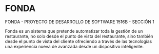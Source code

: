 # FONDA
FONDA - PROYECTO DE DESARROLLO DE SOFTWARE 1516B - SECCIÓN 1

Fonda es un sistema que pretende automatizar toda la gestión de un restaurante, no solo
desde el punto de vista del restaurante, sino también desde el punto de vista
del cliente ofreciendo a través de las tecnologías una experiencia nueva de
avanzada desde un dispositivo inteligente.